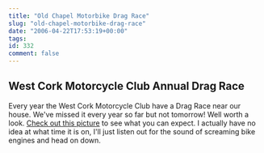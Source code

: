 ```yaml
---
title: "Old Chapel Motorbike Drag Race"
slug: "old-chapel-motorbike-drag-race"
date: "2006-04-22T17:53:19+00:00"
tags:
id: 332
comment: false
---
```

## West Cork Motorcycle Club Annual Drag Race

Every year the West Cork Motorcycle Club have a Drag Race near our house. We've missed it every year so far but not tomorrow! Well worth a look. [Check out this picture](http://www.freewebs.com/wcmotorcycleclub/bandondragraces.htm) to see what you can expect. I actually have no idea at what time it is on, I'll just listen out for the sound of screaming bike engines and head on down.
